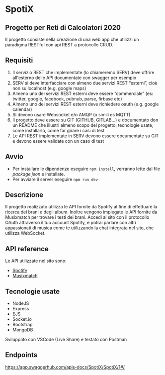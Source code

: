 # SpotiX

## Progetto per Reti di Calcolatori 2020

Il progetto consiste nella creazione di una web app che utilizzi un paradigma RESTful con api REST a protocollo CRUD.

## Requisiti
1. Il servizio REST che implementate (lo chiameremo SERV) deve offrire all'esterno delle API documentate con swagger per esempio
2. SERV si deve interfacciare con almeno due servizi REST “esterni”, cioè non su localhost (e.g. google maps)
3. Almeno uno dei servizi REST esterni deve essere “commerciale” (es: twitter, google, facebook, pubnub, parse, firbase etc)
4. Almeno uno dei servizi REST esterni deve richiedere oauth (e.g. google calendar)
5. Si devono usare Websocket e/o AMQP (o simili es MQTT)
6. Il progetto deve essere su GIT (GITHUB, GITLAB...) e documentato don un README che illustri almeno scopo del progetto, tecnologie usate, come installarlo, come far girare i casi di test
7. Le API REST implementate in SERV devono essere documentate su GIT e devono essere validate con un caso di test 

## Avvio
- Per installare le dipendenze eseguire ``` npm install ```, verranno lette dal file _package.json_ e installate.
- Per avviare il server eseguire ``` npm run dev ```

## Descrizione
Il progetto realizzato utilizza le API fornite da Spotify al fine di effettuare la ricerca dei brani e degli album.
Inoltre vengono impiegate le API fornite da Musixmatch per trovare i testi dei brani.
Accedi al sito con il protocollo OAuth attraverso il tuo account Spotify, e potrai parlare con altri appassionati di musica come te utilizzando la chat integrata nel sito, che utilizza WebSocket.

## API reference

Le API utilizzate nel sito sono:

- [Spotify](https://developer.spotify.com/)
- [Musixmatch](https://developer.musixmatch.com/)

## Tecnologie usate

- NodeJS
- Express
- EJS
- Socket.io
- Bootstrap
- MongoDB

Sviluppato con VSCode (Live Share) e testato con Postman

## Endpoints

https://app.swaggerhub.com/apis-docs/SpotiX/SpotiX/1#/